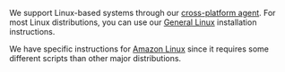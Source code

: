 We support Linux-based systems through our [cross-platform agent](/docs/platforms/other/agent). For most Linux distributions, you can use our [General Linux](/docs/platforms/linux/installation/systemd-linux) installation instructions.

We have specific instructions for [Amazon Linux](/docs/platforms/linux/installation/amazon-linux) since it requires some different scripts than other major distributions.
